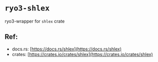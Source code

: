 # `ryo3-shlex`

ryo3-wrapper for `shlex` crate

[//]: # "<GENERATED>"

## Ref:

- docs.rs: [https://docs.rs/shlex](https://docs.rs/shlex)
- crates: [https://crates.io/crates/shlex](https://crates.io/crates/shlex)

[//]: # "</GENERATED>"
